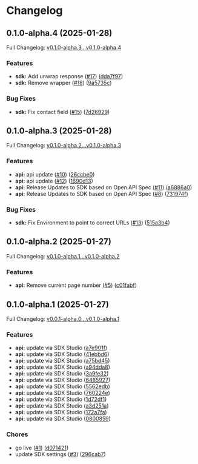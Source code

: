 # Changelog

## 0.1.0-alpha.4 (2025-01-28)

Full Changelog: [v0.1.0-alpha.3...v0.1.0-alpha.4](https://github.com/straddleio/straddle-python/compare/v0.1.0-alpha.3...v0.1.0-alpha.4)

### Features

* **sdk:** Add unwrap response ([#17](https://github.com/straddleio/straddle-python/issues/17)) ([dda7f97](https://github.com/straddleio/straddle-python/commit/dda7f9752cec074b048971a924fcaecdde991810))
* **sdk:** Remove wrapper ([#18](https://github.com/straddleio/straddle-python/issues/18)) ([9a5735c](https://github.com/straddleio/straddle-python/commit/9a5735c2bb91f28f8367b495e2afbce4ea1fcf67))


### Bug Fixes

* **sdk:** Fix contact field ([#15](https://github.com/straddleio/straddle-python/issues/15)) ([7d26929](https://github.com/straddleio/straddle-python/commit/7d26929db83a2bd7a5c00886bbbabd1a77ee5a69))

## 0.1.0-alpha.3 (2025-01-28)

Full Changelog: [v0.1.0-alpha.2...v0.1.0-alpha.3](https://github.com/straddleio/straddle-python/compare/v0.1.0-alpha.2...v0.1.0-alpha.3)

### Features

* **api:** api update ([#10](https://github.com/straddleio/straddle-python/issues/10)) ([26ccbe0](https://github.com/straddleio/straddle-python/commit/26ccbe04110831d2faf214e5b2dd30a587dbe72a))
* **api:** api update ([#12](https://github.com/straddleio/straddle-python/issues/12)) ([1690d13](https://github.com/straddleio/straddle-python/commit/1690d13a7a90ec9cf14ae1a78c635c3e839a9fb9))
* **api:** Release Updates to SDK based on Open API Spec ([#11](https://github.com/straddleio/straddle-python/issues/11)) ([a6886a0](https://github.com/straddleio/straddle-python/commit/a6886a01575980ddbf29479c7b00fc409c16c97f))
* **api:** Release Updates to SDK based on Open API Spec ([#8](https://github.com/straddleio/straddle-python/issues/8)) ([731974f](https://github.com/straddleio/straddle-python/commit/731974f6db0ad41d26c65c351b7cd64a48ed3358))


### Bug Fixes

* **sdk:** Fix Environment to point to correct URLs ([#13](https://github.com/straddleio/straddle-python/issues/13)) ([515a3b4](https://github.com/straddleio/straddle-python/commit/515a3b4e54029416e0db82d472905e9225739994))

## 0.1.0-alpha.2 (2025-01-27)

Full Changelog: [v0.1.0-alpha.1...v0.1.0-alpha.2](https://github.com/straddleio/straddle-python/compare/v0.1.0-alpha.1...v0.1.0-alpha.2)

### Features

* **api:** Remove current page number ([#5](https://github.com/straddleio/straddle-python/issues/5)) ([c01fabf](https://github.com/straddleio/straddle-python/commit/c01fabff73042ef75452eaeac776b6b6ddc5ac38))

## 0.1.0-alpha.1 (2025-01-27)

Full Changelog: [v0.0.1-alpha.0...v0.1.0-alpha.1](https://github.com/straddleio/straddle-python/compare/v0.0.1-alpha.0...v0.1.0-alpha.1)

### Features

* **api:** update via SDK Studio ([a7e901f](https://github.com/straddleio/straddle-python/commit/a7e901f61dac56f0bd79164509d8d64954ba1d68))
* **api:** update via SDK Studio ([41ebbd6](https://github.com/straddleio/straddle-python/commit/41ebbd6f32281254928008b3fb89d4b434374654))
* **api:** update via SDK Studio ([a75bd45](https://github.com/straddleio/straddle-python/commit/a75bd4560b1ea59c50629cbf1037dac7aff3981d))
* **api:** update via SDK Studio ([a94dda8](https://github.com/straddleio/straddle-python/commit/a94dda861a899f39a886a75c5b71bc14a9470f3c))
* **api:** update via SDK Studio ([3a9fe32](https://github.com/straddleio/straddle-python/commit/3a9fe32c43bf32cb4f502a74774db70055570324))
* **api:** update via SDK Studio ([6485927](https://github.com/straddleio/straddle-python/commit/6485927bf24a478c4072572ce5df6e05d0c94fea))
* **api:** update via SDK Studio ([5562edb](https://github.com/straddleio/straddle-python/commit/5562edbd9ed40b2126640ba341f76cbf140a541f))
* **api:** update via SDK Studio ([760224e](https://github.com/straddleio/straddle-python/commit/760224ed2bbdddb98cb8ea2fcafd2bd8139c8300))
* **api:** update via SDK Studio ([1d72df1](https://github.com/straddleio/straddle-python/commit/1d72df1eea232da8bbb53fb96b6094eb73b5d6a9))
* **api:** update via SDK Studio ([a3d251a](https://github.com/straddleio/straddle-python/commit/a3d251ae688ed92d4db3cee76698057bc6cf9f02))
* **api:** update via SDK Studio ([172a7fa](https://github.com/straddleio/straddle-python/commit/172a7fa998ef359c265504c2c2e592d49261d709))
* **api:** update via SDK Studio ([0800859](https://github.com/straddleio/straddle-python/commit/0800859bcf12016d1f88728045ed2c20d2664b99))


### Chores

* go live ([#1](https://github.com/straddleio/straddle-python/issues/1)) ([d071421](https://github.com/straddleio/straddle-python/commit/d0714214b4b8cca97ed652f44b21ce6115fb4e2d))
* update SDK settings ([#3](https://github.com/straddleio/straddle-python/issues/3)) ([296cab7](https://github.com/straddleio/straddle-python/commit/296cab7bb45081c524f60eb01d3c78cd62a359c2))

